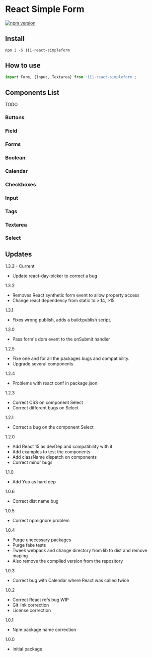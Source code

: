 # React Simple Form
[![npm version](https://badge.fury.io/js/111-react-simpleform.svg)](https://badge.fury.io/js/111-react-simpleform)

## Install

```
npm i -S 111-react-simpleform
```


## How to use

```javascript
import Form, {Input, Textarea} from '111-react-simpleform';
````


## Components List

TODO

### Buttons
### Field
### Forms

### Boolean
### Calendar
### Checkboxes
### Input
### Tags
### Textarea
### Select

## Updates

1.3.3 - Current
* Update react-day-picker to correct a bug

1.3.2
* Removes React synthetic form event to allow property access
* Change react dependency from static to >.14, >15

1.3.1
* Fixes wrong publish, adds a build:publish script.

1.3.0
* Pass form's dom event to the onSubmit handler

1.2.5
* Fixe one and for all the packages bugs and compatibility.
* Upgrade several components

1.2.4
* Problems with react conf in package.json

1.2.3
* Correct CSS on component Select
* Correct different bugs on Select

1.2.1
* Correct a bug on the component Select

1.2.0
* Add React 15 as devDep and compatibility with it
* Add examples to test the components
* Add className dispatch on components
* Correct minor bugs

1.1.0
* Add Yup as hard dep

1.0.6
* Correct dist name bug

1.0.5
* Correct npmignore problem

1.0.4
* Purge unecessary packages
* Purge fake tests
* Tweek webpack and change directory from lib to dist and remove maping
* Also remove the compiled version from the repository

1.0.3
* Correct bug with Calendar where React was called twice

1.0.2
* Correct React refs bug WIP
* Git link correction
* License correction

1.0.1
* Npm package name correction

1.0.0
* Initial package
